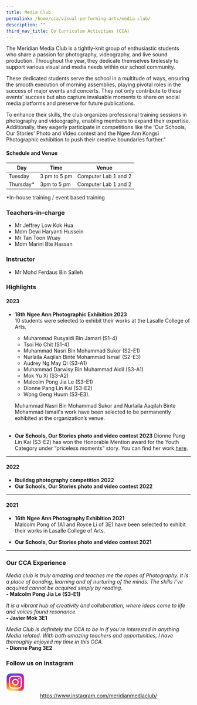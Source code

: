 ```yaml
---
title: Media Club
permalink: /home/cca/visual-performing-arts/media-club/
description: ""
third_nav_title: Co Curriculum Activities (CCA)
---
```

The Meridian Media Club is a tightly-knit group of enthusiastic students who share a passion for photography, videography, and live sound production. Throughout the year, they dedicate themselves tirelessly to support various visual and media needs within our school community.

These dedicated students serve the school in a multitude of ways, ensuring the smooth execution of morning assemblies, playing pivotal roles in the success of major events and concerts. They not only contribute to these events' success but also capture invaluable moments to share on social media platforms and preserve for future publications.

To enhance their skills, the club organizes professional training sessions in photography and videography, enabling members to expand their expertise. Additionally, they eagerly participate in competitions like the 'Our Schools, Our Stories' Photo and Video contest and the Ngee Ann Kongsi Photographic exhibition to push their creative boundaries further."

#### Schedule and Venue
|Day|Time|Venue|
|---|---|---|
|Tuesday|3 pm to 5 pm|Computer Lab 1 and 2|
|Thursday*|3pm to 5 pm|Computer Lab 1 and 2|

*In-house training / event based training

### Teachers-in-charge
* Mr Jeffrey Low Kok Hua
* Mdm Dewi Haryanti Hussein
* Mr Tan Toon Wuay
* Mdm Marini Bte Hassan

### Instructor
* Mr Mohd Ferdaus Bin Salleh

### Highlights
#### 2023

*  **18th Ngee Ann Photographic Exhibition 2023**
    <br>10 students were selected to exhibit their works at the Lasalle College of Arts.
    * Muhammad Rusyaidi Bin Jamari (S1-4)
    * Tsoi Ho Chit (S1-4)
    * Muhammad Nasri Bin Mohammad Sukor (S2-E1)
    * Nurlaila Aaqilah Binte Mohammad Ismail (S2-E3)
    * Audrey Ng May Qi (S3-A1)
    * Muhammad Darwisy Bin Muhammad Aidil (S3-A1)
    * Mok Yu Xi (S3-A2)
    * Malcolm Pong Jia Le (S3-E1)
    * Dionne Pang Lin Kai (S3-E2)
    * Wong Geng Huum (S3-E3).

    Muhammad Nasri Bin Mohammad Sukor and Nurlaila Aaqilah Binte Mohammad Ismail's work have been selected to be permanently exhibited at the organization’s venue. <br><br>


* **Our Schools, Our Stories photo and video contest 2023**
    Dionne Pang Lin Kai (S3-E2) has won the Honorable Mention award for the Youth Category under “priceless moments” story. You can find her work [here](https://www.moe.gov.sg/our-schools-our-stories/winning-stories-2023/priceless-moments/youth).

---
#### 2022
* **Ibuildsg photography competition 2022**
* **Our Schools, Our Stories photo and video contest 2022**

---
#### 2021
* **16th Ngee Ann Photography Exhibition 2021**<br>
    Malcolm Pong of 1A1 and Royce Li of 3E1 have been selected to exhibit their works in Lasalle College of Arts.

* **Our Schools, Our Stories photo and video contest 2021**

---

### Our CCA Experience

*Media club is truly amazing and teaches me the ropes of Photography. It is a place of bonding, learning and of nurturing of the minds. The skills I’ve acquired cannot be acquired simply by reading.*
<br>**- Malcolm Pong Jia Le (S3-E1)**

*It is a vibrant hub of creativity and collaboration, where ideas come to life and voices found resonance.* 
<br>**- Javier Mok 3E1**

*Media Club is definitely the CCA to be in if you're interested in anything Media related. With both amazing teachers and opportunities, I have thoroughly enjoyed my time in this CCA.*
<br>**- Dionne Pang 3E2**




### Follow us on Instagram

<img src="/images/instagram.png" style="width:10%">

<center><a href="https://www.instagram.com/meridianmediaclub/">https://www.instagram.com/meridianmediaclub/</a></center>